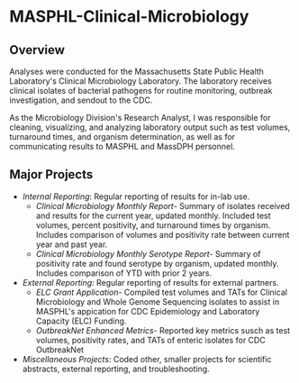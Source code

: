 # MASPHL-Clinical-Microbiology

## Overview
Analyses were conducted for the Massachusetts State Public Health Laboratory's Clinical Microbiology Laboratory. The laboratory receives clinical isolates of bacterial pathogens for routine monitoring, outbreak investigation, and sendout to the CDC.

As the Microbiology Division's Research Analyst, I was responsible for cleaning, visualizing, and analyzing laboratory output such as test volumes, turnaround times, and organism determination, as well as for communicating results to MASPHL and MassDPH personnel. 

## Major Projects
- _Internal Reporting_: Regular reporting of results for in-lab use.
  - _Clinical Microbiology Monthly Report_- Summary of isolates received and results for the current year, updated monthly. Included test volumes, percent positivity, and turnaround times by organism. Includes comparison of volumes and positivity rate between current year and past year.
  - _Clinical Microbiology Monthly Serotype Report_- Summary of positivity rate and found serotype by organism, updated monthly. Includes comparison of YTD with prior 2 years.
- _External Reporting_: Regular reporting of results for external partners.
  - _ELC Grant Application_- Compiled test volumes and TATs for Clinical Microbiology and Whole Genome Sequencing isolates to assist in MASPHL's appication for CDC Epidemiology and Laboratory Capacity (ELC) Funding.
  - _OutbreakNet Enhanced Metrics_- Reported key metrics susch as test volumes, positivity rates, and TATs of enteric isolates for CDC OutbreakNet
- _Miscellaneous Projects_: Coded other, smaller projects for scientific abstracts, external reporting, and troubleshooting.
